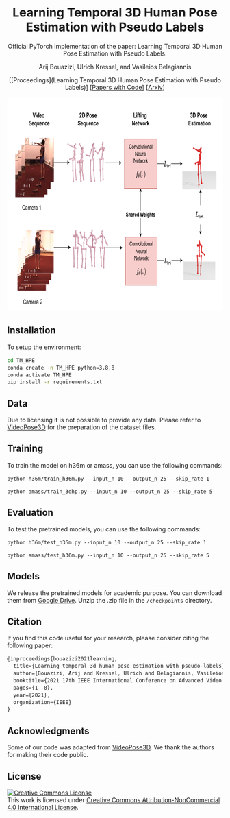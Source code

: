 
<div align="center">

<h1>Learning Temporal 3D Human Pose Estimation with Pseudo Labels </h1>


Official PyTorch Implementation of the paper: Learning Temporal 3D Human Pose Estimation with Pseudo Labels.

Arij Bouazizi, Ulrich Kressel, and Vasileios Belagiannis


 [[Proceedings](Learning Temporal 3D Human Pose Estimation with Pseudo Labels)] [[Papers with Code](https://paperswithcode.com/paper/learning-temporal-3d-human-pose-estimation)] [[Arxiv](https://arxiv.org/abs/2110.07578)]



</div>


<div align="right">
<img src="method_avss.png" height="500px">
</div>

## Installation

To setup the environment:
```sh
cd TM_HPE
conda create -n TM_HPE python=3.8.8
conda activate TM_HPE
pip install -r requirements.txt
```

## Data

Due to licensing it is not possible to provide any data. Please refer to [VideoPose3D](https://github.com/facebookresearch/VideoPose3D) for the preparation of the dataset files.

## Training

To train the model on h36m or amass, you can use the following commands:
 ```
 python h36m/train_h36m.py --input_n 10 --output_n 25 --skip_rate 1 
 ```
 ```
 python amass/train_3dhp.py --input_n 10 --output_n 25 --skip_rate 5 
 ```
 
 ## Evaluation

To test the pretrained models, you can use the following commands:
 ```
 python h36m/test_h36m.py --input_n 10 --output_n 25 --skip_rate 1 
 ```
 ```
 python amass/test_h36m.py --input_n 10 --output_n 25 --skip_rate 5 
 ```
 
 ## Models

We release the pretrained models for academic purpose. You can download them from [Google Drive](https://drive.google.com/drive/folders/1SrZpoe__Q3YXdk_TrtcxeJzRQiKAWoT5). Unzip the .zip file in the ```/checkpoints``` directory.

## Citation

If you find this code useful for your research, please consider citing the following paper:

```latex
@inproceedings{bouazizi2021learning,
  title={Learning temporal 3d human pose estimation with pseudo-labels},
  author={Bouazizi, Arij and Kressel, Ulrich and Belagiannis, Vasileios},
  booktitle={2021 17th IEEE International Conference on Advanced Video and Signal Based Surveillance (AVSS)},
  pages={1--8},
  year={2021},
  organization={IEEE}
}

```

 ## Acknowledgments
 
 Some of our code was adapted from [VideoPose3D](https://github.com/facebookresearch/VideoPose3D). We thank the authors for making their code public.
 
## License

<a rel="license" href="http://creativecommons.org/licenses/by-nc/4.0/">
<img alt="Creative Commons License" style="border-width:0" src="https://i.creativecommons.org/l/by-nc/4.0/88x31.png"
 /></a><br />This work is licensed under <a rel="license" href="http://creativecommons.org/licenses/by-nc/4.0/"
 >Creative Commons Attribution-NonCommercial 4.0 International License</a>.

